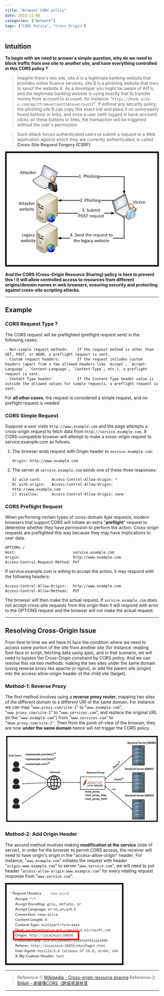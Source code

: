 ```yaml
---
title: "Browser CORS policy"
date: 2023-11-08
categories: ["Network"]
tags: ["CORS Policy", "Cross Origin"]
---
```


## Intuition

**To begin with we need to answer a simple question, why do we need to block traffic from one site to another site, and have everything controlled in this CORS policy ?**

> Imagine there's two site, site A is a legitimate banking website that provides online finance services, site B is a phishing website that tries to spoof the website A. As a developer you might be aware of API's, and the legitimate banking website is using exactly that to transfer money from account to account, for instance: "`https://bank-site-a.com/api?from=account1&to=account2`". If without any security policy, the phishing site B can copy this exact link and place it on some easily found buttons or links, and once a user (with logged in bank account) clicks on these buttons or links, the transaction will be triggered without the user's permission.

> Such attack forces authenticated users to submit a request to a Web application against which they are currently authenticated, is called **Cross-Site Request Forgery (CSRF)**.

![2023.11.08 - 173520](2023.11.08%20-%20173520.jpg)


**And the CORS (Cross-Origin Resource Sharing) policy is here to prevent this ! It will allow controlled access to resources from different origins/domain names in web browsers, ensuring security and protecting against cross-site scripting attacks.**

---

## Example

### CORS Request Type ?

The CORS request will be preflighted (preflight request sent) in the following cases:
```
- Non-simple request methods:    If the request method is other than GET, POST, or HEAD, a preflight request is sent.
- Custom request headers:        If the request includes custom headers (apart from a few allowed headers like `Accept`, `Accept-Language`, `Content-Language`, `Content-Type`, etc.), a preflight request is sent.
- Content-Type header:           If the ﻿Content-Type header value is outside the allowed values for simple requests, a preflight request is sent.
```
For **all other cases**, the request is considered a simple request, and no preflight request is needed

### CORS Simple Request

Suppose a user visits `http://www.example.com` and the page attempts a cross-origin request to fetch data from `http://service.example.com`. A CORS-compatible browser will attempt to make a cross-origin request to service.example.com as follows.
1. The browser ends request with Origin header to `service.example.com`:
   ```
   Origin: http://www.example.com
   ```
2. The server at `service.example.com` sends one of these three responses:
    ```
    A) wild-card:     Access-Control-Allow-Origin: *
    B) with-origin:   Access-Control-Allow-Origin: http://www.example.com
    C) disallow:      Access-Control-Allow-Origin: none
    ```

### CORS Preflight Request

When performing certain types of cross-domain Ajax requests, modern browsers that support CORS will initiate an extra "**preflight**" request to determine whether they have permission to perform the action. Cross-origin requests are preflighted this way because they may have implications to user data.
```
OPTIONS /
Host:                          service.example.com
Origin:                        http://www.example.com
Access-Control-Request-Method: PUT
```

If service.example.com is willing to accept the action, it may respond with the following headers:
```
Access-Control-Allow-Origin:   http://www.example.com
Access-Control-Allow-Methods:  PUT
```
The browser will then make the actual request. If `service.example.com` does not accept cross-site requests from this origin then it will respond with error to the OPTIONS request and the browser will not make the actual request.


---

## Resolving Cross-Origin Issue

From time to time we will have to face the condition where we need to access some portion of the site from another site (for instance: reading font-face or script, fetching data using ajax), and in that scenario, we will need to bypass the Cross-Origin constraint by CORS policy. And we can resolve this via two methods: making the two sites under the same domain (using reverse proxy like apache or nginx), or add the parent site (origin) into the access-allow-origin header of the child site (target).

### Method-1: Reverse Proxy

The first method involves using a **reverse proxy router**, mapping two sites of the different domain to a different URI of the same domain. For instance we can map "`www.proxy.com/site-1`" to "`www.example.com`", "`www.proxy.com/site-2`" to "`www.services.com`", and replace the original URL (in the "`www.example.com`") from "`www.services.com`" to "w`ww.proxy.com/site-2"`. Then from the point-of-view of the browser, they are now **under the same domain** hence will not trigger the CORS policy.

![2023.11.08 - 173649](2023.11.08%20-%20173649.jpg)


### Method-2: Add Origin Header

The second method involves making **modification at the service** (side of server), in order for the browser to permit CORS access, the receiver will need to have origin's origin in the "access-allow-origin" header; For instance, "`www.example.com`" initiates the request with header "`origin:www.example.com`" to server "`www.service.com`", we will need to put header "`access-allow-origin:www.example.com`" for every relating request response from "`www.service.com`".



![2023.11.08 - 174442](2023.11.08%20-%20174442.png)



---

> Reference-1: [Wikipedia - Cross-origin resource sharing](https://en.wikipedia.org/wiki/Cross-origin_resource_sharing)
> Reference-2: [Bilibili - 底搞懂CORS（跨域资源共享 ](https://www.bilibili.com/video/BV13z4y1F717)

---